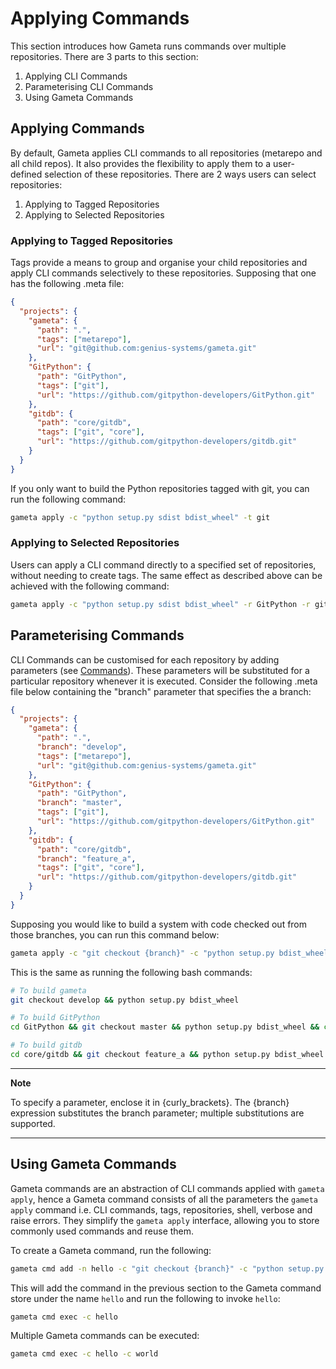 # Applying Commands

This section introduces how Gameta runs commands over multiple repositories. 
There are 3 parts to this section:

1. Applying CLI Commands
2. Parameterising CLI Commands
3. Using Gameta Commands

## Applying Commands

By default, Gameta applies CLI commands to all repositories (metarepo and all 
child repos). It also provides the flexibility to apply them to a 
user-defined selection of these repositories. There are 2 ways users can
select repositories:

1. Applying to Tagged Repositories
2. Applying to Selected Repositories

### Applying to Tagged Repositories

Tags provide a means to group and organise your child repositories and apply CLI
commands selectively to these repositories. Supposing that one has the 
following .meta file: 

```json
{
  "projects": {
    "gameta": {
      "path": ".",
      "tags": ["metarepo"],
      "url": "git@github.com:genius-systems/gameta.git"
    },
    "GitPython": {
      "path": "GitPython",
      "tags": ["git"],
      "url": "https://github.com/gitpython-developers/GitPython.git"
    },
    "gitdb": {
      "path": "core/gitdb",
      "tags": ["git", "core"],
      "url": "https://github.com/gitpython-developers/gitdb.git"
    }
  }
}
```

If you only want to build the Python repositories tagged with git, you can
run the following command:

```bash
gameta apply -c "python setup.py sdist bdist_wheel" -t git
```

### Applying to Selected Repositories

Users can apply a CLI command directly to a specified set of repositories, without
needing to create tags. The same effect as described above can be achieved with
the following command:

```bash
gameta apply -c "python setup.py sdist bdist_wheel" -r GitPython -r gitdb
```

## Parameterising Commands

CLI Commands can be customised for each repository by adding parameters (see 
[Commands]). These parameters will be substituted for a particular repository
whenever it is executed. Consider the following .meta file below containing
the "branch" parameter that specifies the a branch:

```json
{
  "projects": {
    "gameta": {
      "path": ".",
      "branch": "develop",
      "tags": ["metarepo"],
      "url": "git@github.com:genius-systems/gameta.git"
    },
    "GitPython": {
      "path": "GitPython",
      "branch": "master",
      "tags": ["git"],
      "url": "https://github.com/gitpython-developers/GitPython.git"
    },
    "gitdb": {
      "path": "core/gitdb",
      "branch": "feature_a",
      "tags": ["git", "core"],
      "url": "https://github.com/gitpython-developers/gitdb.git"
    }
  }
}
```

Supposing you would like to build a system with code checked out from those
branches, you can run this command below:

```bash
gameta apply -c "git checkout {branch}" -c "python setup.py bdist_wheel"
```

This is the same as running the following bash commands:
```bash
# To build gameta
git checkout develop && python setup.py bdist_wheel

# To build GitPython
cd GitPython && git checkout master && python setup.py bdist_wheel && cd ..

# To build gitdb
cd core/gitdb && git checkout feature_a && python setup.py bdist_wheel && cd ../..
```

___
**Note**

To specify a parameter, enclose it in {curly_brackets}. The {branch}
expression substitutes the branch parameter; multiple substitutions
are supported.
___

## Using Gameta Commands

Gameta commands are an abstraction of CLI commands applied with `gameta apply`,
hence a Gameta command consists of all the parameters the `gameta apply` command 
i.e. CLI commands, tags, repositories, shell, verbose and raise errors. They 
simplify the `gameta apply` interface, allowing you to store commonly used commands
and reuse them.

To create a Gameta command, run the following:

```bash
gameta cmd add -n hello -c "git checkout {branch}" -c "python setup.py bdist_wheel"
```

This will add the command in the previous section to the Gameta command store under
the name `hello` and run the following to invoke `hello`:

```bash
gameta cmd exec -c hello 
``` 

Multiple Gameta commands can be executed:

```bash
gameta cmd exec -c hello -c world
```

[Commands]: ../commands/0.2/commands.md